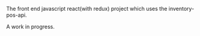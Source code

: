 The front end javascript react(with redux) project which uses the inventory-pos-api. 

A work in progress.
